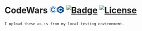 # CodeWars <img src="https://github.com/devicons/devicon/blob/master/icons/c/c-line.svg?sanitize=true" alt="C" width="24" height="24" /><img src="https://github.com/devicons/devicon/blob/master/icons/cplusplus/cplusplus-plain.svg?sanitize=true" alt="C++" width="24" height="24" /> [![Badge](https://www.codewars.com/users/coppermilk/badges/micro)](https://www.codewars.com/users/coppermilk)  [![License](https://img.shields.io/github/license/Chris-1101/boxecho.svg)](https://github.com/Chris-1101/boxecho/blob/master/LICENSE.md)


```
I upload these as-is from my local testing environment.
```
